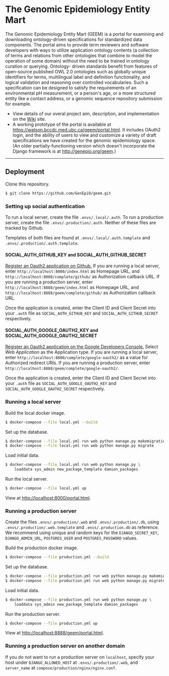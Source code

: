 # The Genomic Epidemiology Entity Mart

The Genomic Epidemiology Entity Mart (GEEM) is a portal for examining and 
downloading ontology-driven specifications for standardized data components. 
The portal aims to provide term reviewers and software developers with ways to 
utilize application ontology contents (a collection of terms and relations 
from other ontologies that combine to model the operation of some domain) 
without the need to be trained in ontology curation or querying. Ontology-
driven standards benefit from features of open-source published OWL 2.0 
ontologies such as globally unique identifiers for terms, multilingual label 
and definition functionality, and logical validation and reasoning over 
controlled vocabularies. Such a specification can be designed to satisfy the 
requirements of an environmental pH measurement, or a person's age, or a more 
structured entity like a contact address, or a genomic sequence repository 
submission for example. 

* View details of our overal project aim, description, and implementation on 
  the [Wiki](https://github.com/GenEpiO/geem/wiki/) site.
* A working prototype of the portal is available at <https://watson.bccdc.med.ubc.ca/geem/portal.html>. It includes OAuth2 login, and the ability of users to view and customize a variety of draft specifications we have created for the genomic epidemiology space. (An older partially-functioning version which doesn't incorporate the Django framework is at <http://genepio.org/geem>.) 

___________

## Deployment

Clone this repository.

```bash
$ git clone https://github.com/GenEpiO/geem.git
```

### Setting up social authentication

To run a local server, create the file `.envs/.local/.auth`. To run a 
production server, create the file `.envs/.production/.auth`. Neither of these 
files are tracked by Github.

Templates of both files are found at `.envs/.local/.auth.template` and 
`.envs/.production/.auth.template`.

#### SOCIAL_AUTH_GITHUB_KEY and SOCIAL_AUTH_GITHUB_SECRET

[Register an Oauth2 application on Github.][1] If you are running a local 
server, enter `http://localhost:8000/index.html` as Homepage URL, and 
`http://localhost:8000/complete/github/` as Authorization callback URL. If 
you are running a production server, enter 
`http://localhost:8888/geem/index.html` as Homepage URL, and 
`http://localhost:8888/geem/complete/github/` as Authorization callback URL.

Once the application is created, enter the Client ID and Client Secret into 
your `.auth` file as `SOCIAL_AUTH_GITHUB_KEY` and `SOCIAL_AUTH_GITHUB_SECRET` 
respectively.

#### SOCIAL_AUTH_GOOGLE_OAUTH2_KEY and SOCIAL_AUTH_GOOGLE_OAUTH2_SECRET

[Register an Oauth2 application on the Google Developers Console.][2] Select 
_Web Application_ as the Application type. If you are running a local server, 
enter `http://localhost:8000/complete/google-oauth2/` as a value for Authorized 
redirect URIs. If you are running a production server, enter 
`http://localhost:8888/geem/complete/google-oauth2/`.

Once the application is created, enter the Client ID and Client Secret into 
your `.auth` file as `SOCIAL_AUTH_GOOGLE_OAUTH2_KEY` and 
`SOCIAL_AUTH_GOOGLE_OAUTH2_SECRET` respectively.

### Running a local server

Build the local docker image.

```bash
$ docker-compose --file local.yml --build
```

Set up the database.

```bash
$ docker-compose --file local.yml run web python manage.py makemigrations
$ docker-compose --file local.yml run web python manage.py migrate
```

Load initial data.

```bash
$ docker-compose --file local.yml run web python manage.py \
    loaddata sys_admin new_package_template damion_packages
```

Run the local server.

```bash
$ docker-compose --file local.yml up
```

View at [http://localhost:8000/portal.html](http://localhost:8000/portal.html).


### Running a production server

Create the files `.envs/.production/.web` and `.envs/.production/.db`, using 
`.envs/.production/.web.template` and `.envs/.production.db` as reference. 
We recommend using unique and random keys for the `DJANGO_SECRET_KEY`, 
`DJANGO_ADMIN_URL`, `POSTGRES_USER` and `POSTGRES_PASSWORD` values.

Build the production docker image.

```bash
$ docker-compose --file production.yml --build
```

Set up the database.

```bash
$ docker-compose --file production.yml run web python manage.py makemigrations
$ docker-compose --file production.yml run web python manage.py migrate
```

Load initial data.

```bash
$ docker-compose --file production.yml run web python manage.py \
    loaddata sys_admin new_package_template damion_packages
```

Run the production server.

```bash
$ docker-compose --file production.yml up
```

View at [http://localhost:8888/geem/portal.html][3].

### Running a production server on another domain

If you do not want to run a production server on `localhost`, specify 
your host under `DJANGO_ALLOWED_HOST` at `.envs/.production/.web`, and 
`server_name` at `compose/production/nginx/nginx.conf`.

[1]: https://github.com/settings/applications/new
[2]: https://console.developers.google.com/apis/credentials/oauthclient
[3]: http://localhost:8888/geem/portal.html
